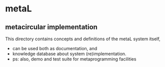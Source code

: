 # metaL
## metacircular implementation

This directory contains concepts and definitions of the metaL system itself,
* can be used both as documentation, and 
* knowledge database about system (re)implementation.
* ps: also, demo and test suite for metaprogramming facilities
